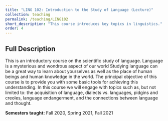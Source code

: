 ```yaml
---
title: "LING 102: Introduction to the Study of Language (Lecture)"
collection: teaching
permalink: /teaching/LING102
short_description: "This course introduces key topics in linguistics."
order: 4
---
```


## Full Description
This is an introductory course on the scientific study of language. Language is a mysterious and wondrous aspect of our world Studying language can be a great way to learn about yourselves as well as the place of human beings and human knowledge in the world. The principal objective of this course is to provide you with some basic tools for achieving this understanding. In this course we will engage with topics such as, but not limited to: the acquisition of language, dialects vs. languages, pidgins and creoles, language endangerment, and the connections between language and thought.

**Semesters taught:** Fall 2020, Spring 2021, Fall 2021